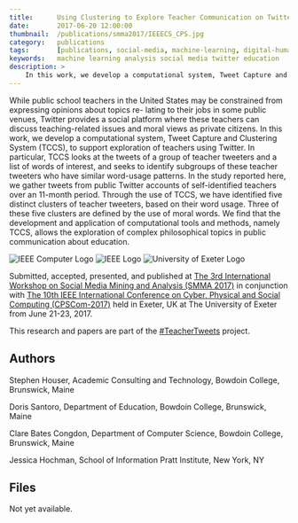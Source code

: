 ```yaml
---
title: 		Using Clustering to Explore Teacher Communication on Twitter (SMMA 2017)
date: 		2017-06-20 12:00:00
thumbnail: 	/publications/smma2017/IEEECS_CPS.jpg
category: 	publications
tags: 		[publications, social-media, machine-learning, digital-humanities]
keywords: 	machine learning analysis social media twitter education
description: >
    In this work, we develop a computational system, Tweet Capture and Clustering System (TCCS), to support exploration of teachers using Twitter. In particular, TCCS looks at the tweets of a group of teacher tweeters and a list of words of interest, and seeks to identify subgroups of these teacher tweeters who have similar word-usage patterns.
---
```

While public school teachers in the United States may be constrained from expressing opinions about topics re- lating to their jobs in some public venues, Twitter provides a social platform where these teachers can discuss teaching-related issues and moral views as private citizens. In this work, we develop a computational system, Tweet Capture and Clustering System (TCCS), to support exploration of teachers using Twitter. In particular, TCCS looks at the tweets of a group of teacher tweeters and a list of words of interest, and seeks to identify subgroups of these teacher tweeters who have similar word-usage patterns. In the study reported here, we gather tweets from public Twitter accounts of self-identified teachers over an 11-month period. Through the use of TCCS, we have identified five distinct clusters of teacher tweeters, based on their word usage. Three of these five clusters are defined by the use of moral words. We find that the development and application of computational tools and methods, namely TCCS, allows the exploration of complex philosophical topics in public communication about education.

<div class="center">
	<img src="{{"/publications/smma2017/IEEECS_CPS.jpg"|prepend:site.assetsurl}}" alt="IEEE Computer Logo" />
	<img src="{{"/publications/smma2017/ieee-logo.jpg"|prepend:site.assetsurl}}" alt="IEEE Logo" />
	<img src="{{"/publications/smma2017/exeterlogo.gif"|prepend:site.assetsurl}}" alt="University of Exeter Logo" /> 
</div>

Submitted, accepted, presented, and published  at [The 3rd International Workshop on
Social Media Mining and Analysis (SMMA 2017)](http://smma2017.weebly.com/) in conjunction with 
[The 10th IEEE International Conference on Cyber, Physical and Social Computing (CPSCom-2017)](http://cse.stfx.ca/~CPSCom2017/) held in Exeter, UK at The University of Exeter from June 21-23, 2017.

This research and papers are part of the [#TeacherTweets](http://teachertweets.org) project.

## Authors

Stephen Houser, Academic Consulting and Technology, Bowdoin College,
Brunswick, Maine

Doris Santoro, Department of Education, Bowdoin College,
Brunswick, Maine

Clare Bates Congdon, Department of Computer Science, Bowdoin College,
Brunswick, Maine

Jessica Hochman, School of Information Pratt Institute, New York, NY

## Files

Not yet available.